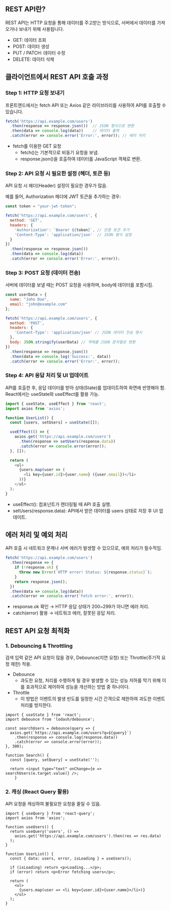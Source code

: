 ## REST API란?
REST API는 HTTP 요청을 통해 데이터를 주고받는 방식으로, 서버에서 데이터를 가져오거나 보내기 위해 사용됩니다.

- GET: 데이터 조회
- POST: 데이터 생성
- PUT / PATCH: 데이터 수정
- DELETE: 데이터 삭제

## 클라이언트에서 REST API 호출 과정

### Step 1: HTTP 요청 보내기
프론트엔드에서는 fetch API 또는 Axios 같은 라이브러리를 사용하여 API를 호출할 수 있습니다.

```javascript
fetch('https://api.example.com/users')
  .then(response => response.json())  // JSON 형식으로 변환
  .then(data => console.log(data))    // 데이터 출력
  .catch(error => console.error('Error:', error)); // 에러 처리
```
- fetch를 이용한 GET 요청
  - fetch()는 기본적으로 비동기 요청을 보냄.
  - response.json()을 호출하여 데이터를 JavaScript 객체로 변환.

### Step 2: API 요청 시 필요한 설정 (헤더, 토큰 등)
API 요청 시 헤더(Header) 설정이 필요한 경우가 많음.

예를 들어, Authorization 헤더에 JWT 토큰을 추가하는 경우:


```javascript
const token = "your-jwt-token";

fetch('https://api.example.com/users', {
  method: 'GET',
  headers: {
    'Authorization': `Bearer ${token}`, // 인증 토큰 추가
    'Content-Type': 'application/json'  // JSON 형식 설정
  }
})
  .then(response => response.json())
  .then(data => console.log(data))
  .catch(error => console.error('Error:', error));
```

### Step 3: POST 요청 (데이터 전송)
서버에 데이터를 보낼 때는 POST 요청을 사용하며, body에 데이터를 포함시킴.

```javascript
const userData = {
  name: "John Doe",
  email: "john@example.com"
};

fetch('https://api.example.com/users', {
  method: 'POST',
  headers: {
    'Content-Type': 'application/json' // JSON 데이터 전송 명시
  },
  body: JSON.stringify(userData) // 객체를 JSON 문자열로 변환
})
  .then(response => response.json())
  .then(data => console.log('Success:', data))
  .catch(error => console.error('Error:', error));

```

### Step 4: API 응답 처리 및 UI 업데이트
API를 호출한 후, 응답 데이터를 받아 상태(State)를 업데이트하여 화면에 반영해야 함.
React에서는 useState와 useEffect를 활용 가능.

```javascript
import { useState, useEffect } from 'react';
import axios from 'axios';

function UserList() {
  const [users, setUsers] = useState([]);

  useEffect(() => {
    axios.get('https://api.example.com/users')
      .then(response => setUsers(response.data))
      .catch(error => console.error(error));
  }, []);

  return (
    <ul>
      {users.map(user => (
        <li key={user.id}>{user.name} ({user.email})</li>
      ))}
    </ul>
  );
}

```

- useEffect(): 컴포넌트가 렌더링될 때 API 호출 실행. 
- setUsers(response.data): API에서 받은 데이터를 users 상태로 저장 후 UI 업데이트.


## 에러 처리 및 예외 처리
API 호출 시 네트워크 문제나 서버 에러가 발생할 수 있으므로, 예외 처리가 필수적임.

```javascript
fetch('https://api.example.com/users')
  .then(response => {
    if (!response.ok) {
      throw new Error(`HTTP error! Status: ${response.status}`);
    }
    return response.json();
  })
  .then(data => console.log(data))
  .catch(error => console.error('Fetch error:', error));
```
- response.ok 확인 → HTTP 응답 상태가 200~299가 아니면 에러 처리.
- catch(error) 활용 → 네트워크 에러, 잘못된 응답 처리.


## REST API 요청 최적화
###  1.  Debouncing & Throttling
검색 입력 같은 API 요청이 많을 경우, Debounce(지연 요청) 또는 Throttle(주기적 요청 제한) 적용.

- Debounce
  - 과도한 요청, 처리를 수행하게 될 경우 발생할 수 있는 성능 저하를 막기 위해 이를 효과적으로 제어하여 성능을 개선하는 방법 중 하나이다.
- Throttle
  - 이 방법은 이벤트의 발생 빈도를 일정한 시간 간격으로 제한하여 과도한 이벤트 처리를 방지한다.
    
```
import { useState } from 'react';
import debounce from 'lodash/debounce';

const searchUsers = debounce(query => {
  axios.get(`https://api.example.com/users?q=${query}`)
    .then(response => console.log(response.data))
    .catch(error => console.error(error));
}, 300);

function Search() {
  const [query, setQuery] = useState('');

  return <input type="text" onChange={e => searchUsers(e.target.value)} />;
    }

```

### 2. 캐싱 (React Query 활용)
API 요청을 캐싱하여 불필요한 요청을 줄일 수 있음.

```
import { useQuery } from 'react-query';
import axios from 'axios';

function useUsers() {
  return useQuery('users', () =>
    axios.get('https://api.example.com/users').then(res => res.data)
  );
}

function UserList() {
  const { data: users, error, isLoading } = useUsers();

  if (isLoading) return <p>Loading...</p>;
  if (error) return <p>Error fetching users</p>;

  return (
    <ul>
      {users.map(user => <li key={user.id}>{user.name}</li>)}
    </ul>
  );
}

```